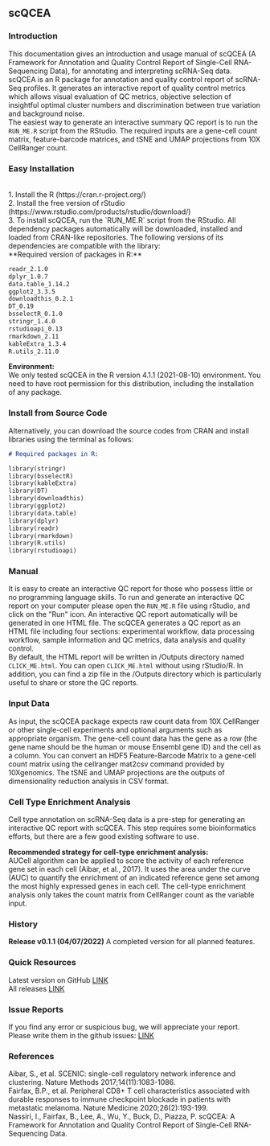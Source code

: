 ## **scQCEA**

### Introduction 
This documentation gives an introduction and usage manual of scQCEA (A Framework for Annotation and Quality Control Report of Single-Cell RNA-Sequencing Data), for annotating and interpreting scRNA-Seq data.
<br />
scQCEA is an R package for annotation and quality control report of scRNA-Seq profiles. It generates an interactive report of quality control metrics which allows visual evaluation of QC metrics, objective selection of insightful optimal cluster numbers and discrimination between true variation and background noise.
<br />
The easiest way to generate an interactive summary QC report is to run the `RUN_ME.R` script from the RStudio. The required inputs are a gene-cell count matrix, feature-barcode matrices, and tSNE and UMAP projections from 10X CellRanger count.

### Easy Installation
<br />
1. Install the R (https://cran.r-project.org/)
<br />
2. Install the free version of rStudio (https://www.rstudio.com/products/rstudio/download/)
<br />
3. To install scQCEA, run the `RUN_ME.R` script from the RStudio. All dependency packages automatically will be downloaded, installed and loaded from CRAN-like repositories. The following versions of its dependencies are compatible with the library:
<br />
**Required version of packages in R:**

```markdown
readr_2.1.0       
dplyr_1.0.7        
data.table_1.14.2 
ggplot2_3.3.5      
downloadthis_0.2.1
DT_0.19            
bsselectR_0.1.0    
stringr_1.4.0     
rstudioapi_0.13    
rmarkdown_2.11  
kableExtra_1.3.4
R.utils_2.11.0 
```

**Environment:** 
<br />
We only tested scQCEA in the R version 4.1.1 (2021-08-10) environment. You need to have root permission for this distribution, including the installation of any package.

### Install from Source Code
Alternatively, you can download the source codes from CRAN and install libraries using the terminal as follows:

```markdown
# Required packages in R:

library(stringr)
library(bsselectR)
library(kableExtra)
library(DT)
library(downloadthis)
library(ggplot2)
library(data.table)
library(dplyr)
library(readr)
library(rmarkdown)
library(R.utils)
library(rstudioapi)
```

### Manual
It is easy to create an interactive QC report for those who possess little or no programming language skills. To run and generate an interactive QC report on your computer please open the `RUN_ME.R` file using rStudio, and click on the "Run" icon. An interactive QC report automatically will be generated in one HTML file. The scQCEA generates a QC report as an HTML file including four sections: experimental workflow, data processing workflow, sample information and QC metrics, data analysis and quality control.
<br />
By default, the HTML report will be written in /Outputs directory named `CLICK_ME.html`. You can open `CLICK_ME.html` without using rStudio/R. In addition, you can find a zip file in the /Outputs directory which is particularly useful to share or store the QC reports. 

### Input Data
As input, the scQCEA package expects raw count data from 10X CellRanger or other single-cell experiments and optional arguments such as appropriate organism. The gene-cell count data has the gene as a row (the gene name should be the human or mouse Ensembl gene ID) and the cell as a column. You can convert an HDF5 Feature-Barcode Matrix to a gene-cell count matrix using the cellranger mat2csv command provided by 10Xgenomics. The tSNE and UMAP projections are the outputs of dimensionality reduction analysis in CSV format.

### Cell Type Enrichment Analysis
Cell type annotation on scRNA-Seq data is a pre-step for generating an interactive QC report with scQCEA. This step requires some bioinformatics efforts, but there are a few good existing software to use.

**Recommended strategy for cell-type enrichment analysis:**
<br />
AUCell algorithm can be applied to score the activity of each reference gene set in each cell (Aibar, et al., 2017). It uses the area under the curve (AUC) to quantify the enrichment of an indicated reference gene set among the most highly expressed genes in each cell. The cell-type enrichment analysis only takes the count matrix from CellRanger count as the variable input.

### History
**Release v0.1.1 (04/07/2022)**
A completed version for all planned features.

### Quick Resources
Latest version on GitHub [LINK](https://github.com/isarnassiri/scQCEA/)
<br />
All releases [LINK]([https://pypi.org/project/vireoSNP](https://github.com/isarnassiri/scQCEA)/#history)

### Issue Reports
If you find any error or suspicious bug, we will appreciate your report. Please write them in the github issues: [LINK](https://github.com/isarnassiri/scQCEA/issues)

### References
Aibar, S., et al. SCENIC: single-cell regulatory network inference and clustering. Nature Methods 2017;14(11):1083-1086.
<br />
Fairfax, B.P., et al. Peripheral CD8+ T cell characteristics associated with durable responses to immune checkpoint blockade in patients with metastatic melanoma. Nature Medicine 2020;26(2):193-199.
<br />
Nassiri, I., Fairfax, B., Lee, A., Wu, Y., Buck, D., Piazza, P. scQCEA: A Framework for Annotation and Quality Control Report of Single-Cell RNA-Sequencing Data. 
